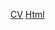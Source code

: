 [CV](https://AaleksanderK.github.io/rsschool-cv/cv)
[Html](https://AaleksanderK.github.io/rsschool-cv/index)
